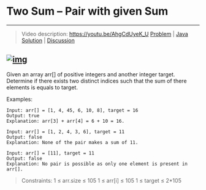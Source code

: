 # Two Sum – Pair with given Sum

---
> Video description: https://youtu.be/AhgCdUyeK_U
[Problem](https://www.geeksforgeeks.org/problems/key-pair5616/1) | [Java Solution](./Solution.java) | [Discussion](https://www.reddit.com/r/OBrutus/)

[![img](https://img.youtube.com/vi/AhgCdUyeK_U/0.jpg)](https://youtu.be/AhgCdUyeK_U)
---

Given an array arr[] of positive integers and another integer target. Determine if there exists two distinct indices such that the sum of there elements is equals to target.

Examples:
```
Input: arr[] = [1, 4, 45, 6, 10, 8], target = 16
Output: true
Explanation: arr[3] + arr[4] = 6 + 10 = 16.
```

```
Input: arr[] = [1, 2, 4, 3, 6], target = 11
Output: false
Explanation: None of the pair makes a sum of 11.
```

```
Input: arr[] = [11], target = 11
Output: false
Explanation: No pair is possible as only one element is present in arr[].
```

> Constraints:
> 1 ≤ arr.size ≤ 105
> 1 ≤ arr[i] ≤ 105
> 1 ≤ target ≤ 2*105